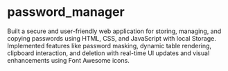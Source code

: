 # password_manager
Built a secure and user-friendly web application for storing, managing, and copying passwords using HTML, CSS, and JavaScript with local Storage. Implemented features like password masking, dynamic table rendering, clipboard interaction, and deletion with real-time UI updates and visual enhancements using Font Awesome icons.
